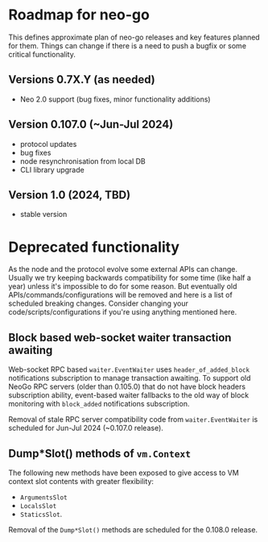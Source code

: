 # Roadmap for neo-go

This defines approximate plan of neo-go releases and key features planned for
them. Things can change if there is a need to push a bugfix or some critical
functionality.

## Versions 0.7X.Y (as needed)
* Neo 2.0 support (bug fixes, minor functionality additions)

## Version 0.107.0 (~Jun-Jul 2024)
 * protocol updates
 * bug fixes
 * node resynchronisation from local DB
 * CLI library upgrade

## Version 1.0 (2024, TBD)
 * stable version

# Deprecated functionality

As the node and the protocol evolve some external APIs can change. Usually we
try keeping backwards compatibility for some time (like half a year) unless
it's impossible to do for some reason. But eventually old
APIs/commands/configurations will be removed and here is a list of scheduled
breaking changes. Consider changing your code/scripts/configurations if you're
using anything mentioned here.

## Block based web-socket waiter transaction awaiting

Web-socket RPC based `waiter.EventWaiter` uses `header_of_added_block` notifications
subscription to manage transaction awaiting. To support old NeoGo RPC servers
(older than 0.105.0) that do not have block headers subscription ability,
event-based waiter fallbacks to the old way of block monitoring with
`block_added` notifications subscription.

Removal of stale RPC server compatibility code from `waiter.EventWaiter` is
scheduled for Jun-Jul 2024 (~0.107.0 release).

## Dump*Slot() methods of `vm.Context`

The following new methods have been exposed to give access to VM context slot contents
with greater flexibility:
- `ArgumentsSlot`
- `LocalsSlot`
- `StaticsSlot`.

Removal of the `Dump*Slot()` methods are scheduled for the 0.108.0 release.